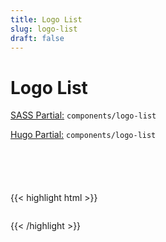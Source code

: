 ```yaml
---
title: Logo List
slug: logo-list
draft: false
---
```


<!-- Header -->
<div class="styleguide__content border-b border-oat-light pb-8 mb-12">
  <h1>Logo List</h1>
  <p><u>SASS Partial:</u> <code>components/logo-list</code></p>
  <p><u>Hugo Partial:</u> <code>components/logo-list</code></p>
</div>

      
<!-- Result -->
<div class="styleguide__result">
<div class="logo-list">
	<div class="logo-list__logo">
		<figure class="image -is2x1">
			<img alt="" src="/dist/assets/img/fpo-logo-03.png">
		</figure>
	</div>
	<div class="logo-list__logo">
		<figure class="image -is2x1">
			<img alt="" src="/dist/assets/img/fpo-logo-04.png">
		</figure>
	</div>
	<div class="logo-list__logo">
		<figure class="image -is2x1">
			<img alt="" src="/dist/assets/img/fpo-logo-05.png">
		</figure>
	</div>
	<div class="logo-list__logo">
		<figure class="image -is2x1">
			<img alt="" src="/dist/assets/img/fpo-logo-06.png">
		</figure>
	</div>
	<div class="logo-list__logo">
		<figure class="image -is2x1">
			<img alt="" src="/dist/assets/img/fpo-logo-07.png">
		</figure>
	</div>
</div>
</div>

<!-- Markup -->
{{< highlight html  >}}
<div class="logo-list">
	<div class="logo-list__logo">
		<figure class="image -is2x1">
			<img alt="" src="/dist/assets/img/fpo-logo-03.png">
		</figure>
	</div>
</div>
{{< /highlight >}}
        

